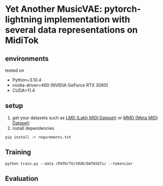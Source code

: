 # Yet Another MusicVAE: pytorch-lightning implementation with several data representations on MidiTok

## environments

tested on

- Python=3.10.4
- nvidia-driver=460 (NVIDIA GeForce RTX 3060)
- CUDA=11.4

## setup

1. get your datasets such as [LMD (Lakh MIDI Dataset)](https://colinraffel.com/projects/lmd/#get) or [MMD (Meta MIDI Dataset)](https://colinraffel.com/projects/lmd/#get)
1. install dependencies

```shell
pip install -r requrements.txt
```

## Training

```shell
python train.py --data /PATH/TO/YOUR/DATASETs/ --tokenizer
```

## Evaluation
